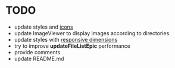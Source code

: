 # TODO

* update styles and [icons](https://github.com/oblador/react-native-vector-icons)
* update ImageViewer to display images according to directories
* update styles with [responsive dimensions](https://www.npmjs.com/package/react-native-responsive-dimensions)
* try to improve **updateFileListEpic** performance
* provide comments
* update README.md
